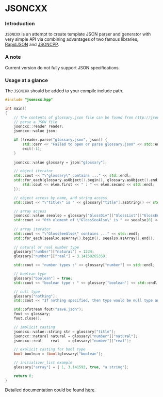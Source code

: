 JSONCXX
=======

### Introduction

`JSONCXX` is an attempt to create template JSON parser and generator with very simple API via combining advantages of two famous libraries, [RapidJSON](https://github.com/miloyip/rapidjson) and [JSONCPP](https://github.com/open-source-parsers/jsoncpp).

### A note

Current version do not fully support JSON specifications.

### Usage at a glance

The `JSONCXX` should be added to your compile include path.

```cpp
#include "jsoncxx.hpp"

int main()
{
    // The contents of glossary.json file can be found fron http://json.org/example
    // parse a JSON file
    jsoncxx::reader reader;
    jsoncxx::value json;

    if (!reader.parse("glossary.json", json)) {
        std::cerr << "Failed to open or parse glossary.json" << std::endl;
        exit(-1);
    }
    
    jsoncxx::value glossary = json["glossary"];

    // object iterator
    std::cout << "\"glossary\" contains ..." << std::endl;
    std::for_each(glossary.asObject().begin(), glossary.asObject().end(), [&](const std::pair<jsoncxx::value, jsoncxx::value>& elem) {
        std::cout << elem.first << " : " << elem.second << std::endl;
    });

    // object access by name, and string access
    std::cout << "\"title\" is " << glossary["title"].asString() << std::endl;

    // array access 
    jsoncxx::value seealso = glossary["GlossDiv"]["GlossList"]["GlossEntry"]["GlossDef"]["GlossSeeAlso"];
    std::cout << "0th element of \"GlossSeeAlso\" is " << seealso[0] << std::endl;
    
    // array iterator
    std::cout << "\"GlossSeeAlso\" contains ..." << std::endl;
    std::for_each(seealso.asArray().begin(), seealso.asArray().end(), [&](const jsoncxx::value& elem) { std::cout << elem << std::endl; });
    
    // natural or real number type
    glossary["number"]["natural"] = 1234;
    glossary["number"]["real"] = 3.14159265359;

    std::cout << "number types :" << glossary["number"] << std::endl;

    // boolean type
    glossary["boolean"] = true;
    std::cout << "boolean type : " << glossary["boolean"] << std::endl;

    // null type
    glossary["nothing"];
    std::cout << "If nothing specified, then type would be null type and value is " << glossary["nothing"] << std::endl;

    std::ofstream fout("save.json");
    fout << glossary;
    fout.close();

    // implicit casting
    jsoncxx::value::string str = glossary["title"];
    jsoncxx::natural natural = glossary["number"]["natural"];
    jsoncxx::real    real    = glossary["number"]["real"];

    // explicit casting for bool type
    bool boolean = (bool)glossary["boolean"];

    // initializer_list example
    glossary["array"] = { 1, 3.141592, true, "a string"};

    return 0;
}
```

Detailed documentation could be found [here](http://seonho.github.io/jsoncxx/).
